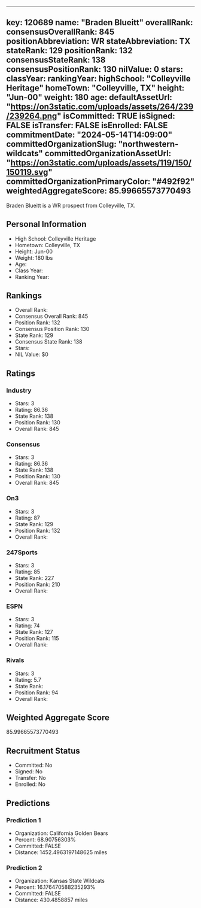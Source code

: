 ---
  key: 120689
  name: "Braden Blueitt"
  overallRank: 
  consensusOverallRank: 845
  positionAbbreviation: WR
  stateAbbreviation: TX
  stateRank: 129
  positionRank: 132
  consensusStateRank: 138
  consensusPositionRank: 130
  nilValue: 0
  stars: 
  classYear: 
  rankingYear: 
  highSchool: "Colleyville Heritage"
  homeTown: "Colleyville, TX"
  height: "Jun-00"
  weight: 180
  age: 
  defaultAssetUrl: "https://on3static.com/uploads/assets/264/239/239264.png"
  isCommitted: TRUE
  isSigned: FALSE
  isTransfer: FALSE
  isEnrolled: FALSE
  commitmentDate: "2024-05-14T14:09:00"
  committedOrganizationSlug: "northwestern-wildcats"
  committedOrganizationAssetUrl: "https://on3static.com/uploads/assets/119/150/150119.svg"
  committedOrganizationPrimaryColor: "#492f92"
  weightedAggregateScore: 85.99665573770493
  ---
  
  Braden Blueitt is a WR prospect from Colleyville, TX.
  
  ## Personal Information
  - High School: Colleyville Heritage
  - Hometown: Colleyville, TX
  - Height: Jun-00
  - Weight: 180 lbs
  - Age: 
  - Class Year: 
  - Ranking Year: 
  
  ## Rankings
  - Overall Rank: 
  - Consensus Overall Rank: 845
  - Position Rank: 132
  - Consensus Position Rank: 130
  - State Rank: 129
  - Consensus State Rank: 138
  - Stars: 
  - NIL Value: $0
  
  ## Ratings
  
  ### Industry
  - Stars: 3
  - Rating: 86.36
  - State Rank: 138
  - Position Rank: 130
  - Overall Rank: 845
  
  ### Consensus
  - Stars: 3
  - Rating: 86.36
  - State Rank: 138
  - Position Rank: 130
  - Overall Rank: 845
  
  ### On3
  - Stars: 3
  - Rating: 87
  - State Rank: 129
  - Position Rank: 132
  - Overall Rank: 
  
  ### 247Sports
  - Stars: 3
  - Rating: 85
  - State Rank: 227
  - Position Rank: 210
  - Overall Rank: 
  
  ### ESPN
  - Stars: 3
  - Rating: 74
  - State Rank: 127
  - Position Rank: 115
  - Overall Rank: 
  
  ### Rivals
  - Stars: 3
  - Rating: 5.7
  - State Rank: 
  - Position Rank: 94
  - Overall Rank: 
  
  ## Weighted Aggregate Score
  85.99665573770493
  
  ## Recruitment Status
  - Committed: No
  - Signed: No
  - Transfer: No
  - Enrolled: No
  
  
  
  ## Predictions
  
  ### Prediction 1
  - Organization: California Golden Bears
  - Percent: 68.90756303%
  - Committed: FALSE
  - Distance: 1452.4963197148625 miles
  
  ### Prediction 2
  - Organization: Kansas State Wildcats
  - Percent: 16.176470588235293%
  - Committed: FALSE
  - Distance: 430.4858857 miles
  